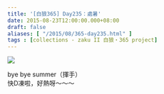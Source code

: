 ```yaml
---
title: '[白狼365] Day235：處暑'
date: 2015-08-23T12:00:00.000+08:00
draft: false
aliases: [ "/2015/08/365-day235.html" ]
tags : [collections - zaku II 白狼・365 project]
---
```


[![](https://farm1.staticflickr.com/774/20760645036_ca741e4c96_z.jpg)](https://farm1.staticflickr.com/774/20760645036_ca741e4c96_z.jpg)

bye bye summer（揮手）  
快D凍啦，好熱呀～～～